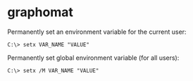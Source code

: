 # graphomat

Permanently set an environment variable for the current user:

`C:\> setx VAR_NAME "VALUE"`

Permanently set global environment variable (for all users):

`C:\> setx /M VAR_NAME "VALUE"`